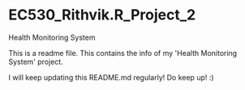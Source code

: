 # EC530_Rithvik.R_Project_2
Health Monitoring System

This is a readme file.
This contains the info of my 'Health Monitoring System' project.

I will keep updating this README.md regularly! Do keep up! :)
